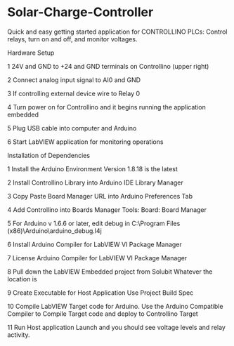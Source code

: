 # Solar-Charge-Controller
Quick and easy getting started application for CONTROLLINO PLCs: Control relays, turn on and off, and monitor voltages.



Hardware Setup

1 	24V and GND to +24 and GND terminals on Controllino (upper right) 
	 
2 	Connect analog input signal to AI0 and GND 
	 
3 	If controlling external device wire to Relay 0 
	 
4 	Turn power on for Controllino and it begins running the application embedded

5 	Plug USB cable into computer and Arduino 

6 	Start LabVIEW application for monitoring operations 


 

Installation of Dependencies 

1 	Install the Arduino Environment 	Version 1.8.18 is the latest 

2 	Install Controllino Library into Arduino IDE 	Library Manager

3 	Copy Paste Board Manager URL into Arduino 	Preferences Tab 
	 
4 	Add Controllino into Boards Manager 	Tools: Board: Board Manager 
	 
5 	For Arduino v 1.6.6 or later, edit debug in	C:\Program Files (x86)\Arduino\arduino_debug.l4j 
	 
6 	Install Arduino Compiler for LabVIEW 	VI Package Manager 

7 	License Arduino Compiler for LabVIEW 	VI Package Manager 

8 	Pull down the LabVIEW Embedded project from Solubit 	Whatever the location is 

9 	Create Executable for Host Application 	Use Project Build Spec 

10 	Compile LabVIEW Target code for Arduino. 	Use the Arduino Compatible Compiler to Compile Target code and deploy to Controllino Target 
	 	
11 	Run Host application 	Launch and you should see voltage levels and relay activity. 






